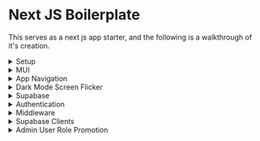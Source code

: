 # Next JS Boilerplate
This serves as a next js app starter, and the following is a walkthrough of it's creation.

<details>
<summary>Setup</summary>

## Create Project
```
npx create-next-app@latest next-boilerplate
code next-boilerplate
```

## Strip To Skeleton

### Home Page
Replace the contents of `app/page.tsx` with:
```tsx
export default function Home() {
  return (
    <div>Home Page</div>
  );
}
```

### Public Directory
Remove the image files from the public folder:
```bash
rm public/*.svg
```

</details>



<details>
<summary>MUI</summary>

## Add MUI

### Install Packages
```bash
npm install @mui/material @emotion/react @emotion/styled @mui/icons-material @mui/material-nextjs @emotion/cache
```

### Create Theme
Create a file `app/theme.ts`:
```tsx
import { createTheme } from "@mui/material/styles";

export const lightTheme = createTheme({
  palette: {
    mode: "light",
    primary: {
      main: "#1976d2",
    },
    background: {
      default: "#ffffff",
      paper: "#f5f5f5",
    },
    text: {
      primary: "#000000",
    },
  },
});

export const darkTheme = createTheme({
  palette: {
    mode: "dark",
    primary: {
      main: "#1976d2",
    },
    background: {
      default: "#121212",
      paper: "#1E1E1E",
    },
    text: {
      primary: "#ffffff",
      secondary: "#b0b0b0",
    },
  },
  components: {
    MuiPaper: {
      styleOverrides: {
        root: {
          backgroundColor: "#1E1E1E",
          color: "#ffffff",
        },
      },
    },
  },
});

```

### Create Providers Directory
```bash
mkdir providers
```

### Create Theme Provider
```bash
touch providers/theme-provider.tsx
```
In `providers/theme-provider.tsx`:
```tsx
'use client'

import { ReactNode, createContext, useState, useMemo, useContext, useEffect } from "react";
import { ThemeProvider as MUIThemeProvider } from "@mui/material/styles";
import { CssBaseline } from "@mui/material";
import { lightTheme, darkTheme } from "@/app/theme";

type ThemeContextType = {
  toggleTheme: () => void;
  mode: "light" | "dark";
};

const ThemeContext = createContext<ThemeContextType | undefined>(undefined);

export function useTheme() {
  const context = useContext(ThemeContext);
  if (!context) throw new Error("useTheme must be used within ThemeProvider");
  return context;
}

export default function ThemeProvider({ children }: { children: ReactNode }) {
  const [mode, setMode] = useState<"light" | "dark">("light");

  useEffect(() => {
    const storedTheme = localStorage.getItem("theme") as "light" | "dark";
    if (storedTheme) {
      setMode(storedTheme);
    }
  }, []);

  const toggleTheme = () => {
    setMode((prevMode) => {
      const newMode = prevMode === "light" ? "dark" : "light";
      localStorage.setItem("theme", newMode);
      return newMode;
    });
  };

  const theme = useMemo(() => (mode === "light" ? lightTheme : darkTheme), [mode]);

  return (
    <ThemeContext.Provider value={{ toggleTheme, mode }}>
      <MUIThemeProvider theme={theme}>
        <CssBaseline />
        {children}
      </MUIThemeProvider>
    </ThemeContext.Provider>
  );
}

```

### Create Root Providers
```bash
touch providers/root-providers.tsx
```
In `providers/root-providers.tsx`:
```tsx
'use client'

import ThemeProvider from './theme-provider';

export function RootProviders({ children }: { children: React.ReactNode }) {
  return (
    <>
      <ThemeProvider>
        {children}
      </ThemeProvider>
    </>
  );
}

```

### Update Root Layout
In `app/layout.tsx`:
```tsx
import type { Metadata } from 'next';
import { Geist, Geist_Mono } from 'next/font/google';
import { AppRouterCacheProvider } from '@mui/material-nextjs/v15-appRouter';
import { RootProviders } from '@/providers/root-providers';

const geistSans = Geist({
  variable: "--font-geist-sans",
  subsets: ["latin"],
});

const geistMono = Geist_Mono({
  variable: "--font-geist-mono",
  subsets: ["latin"],
});

export const metadata: Metadata = {
  title: "Next Boilerplate",
  description: "A starting point for application development with Next.",
};

export default function RootLayout({
  children,
}: Readonly<{
  children: React.ReactNode;
}>) {
  return (
    <html lang="en">
      <body className={`${geistSans.variable} ${geistMono.variable}`}>
        <AppRouterCacheProvider>
          <RootProviders>
            {children}
          </RootProviders>
        </AppRouterCacheProvider>
      </body>
    </html>
  );
}

```

### Remove Global CSS
```bash
rm app/globals.css
```

</details>


<details>
<summary>App Navigation</summary>

## App Navigation
Create a components directory:
```bash
mkdir components
```
Create an app nav component:
```bash
touch components/app-nav.tsx
```
In `components/app-nav.tsx`:
```tsx
'use client'

import { useTheme } from '@/providers/theme-provider'
import DarkModeIcon from '@mui/icons-material/DarkMode'
import LightModeIcon from '@mui/icons-material/LightMode'
import MenuIcon from '@mui/icons-material/Menu'
import { AppBar, IconButton, ListItemIcon, Menu, MenuItem, Toolbar, Typography } from '@mui/material'
import { useState } from 'react'

export default function AppNav() {
  const [anchorEl, setAnchorEl] = useState<null | HTMLElement>(null);
  const { toggleTheme, mode } = useTheme();

  const handleMenuOpen = (event: React.MouseEvent<HTMLButtonElement>) => {
    setAnchorEl(event.currentTarget);
  };

  const handleMenuClose = () => {
    setAnchorEl(null);
  };

  return (
    <AppBar position="static" elevation={1}>
      <Toolbar>
        <Typography variant="h6" sx={{ flexGrow: 1 }}>
          Next Boilerplate
        </Typography>

        <IconButton color="inherit" onClick={handleMenuOpen}>
          <MenuIcon />
        </IconButton>
        <Menu anchorEl={anchorEl} open={Boolean(anchorEl)} onClose={handleMenuClose}>
          <MenuItem onClick={toggleTheme}>
            <ListItemIcon>
              {mode === 'light' ? <DarkModeIcon fontSize="small" /> : <LightModeIcon fontSize="small" />}
            </ListItemIcon>
            {mode === 'light' ? 'Dark Theme' : 'Light Theme'}
          </MenuItem>
        </Menu>
      </Toolbar>
    </AppBar>
  );
}

```

### Update Root Layout
In `app/layout.tsx`:
```tsx
import type { Metadata } from 'next';
import { Geist, Geist_Mono } from 'next/font/google';
import { AppRouterCacheProvider } from '@mui/material-nextjs/v15-appRouter';
import { RootProviders } from '@/providers/root-providers';
import AppNav from '@/components/app-nav';

const geistSans = Geist({
  variable: "--font-geist-sans",
  subsets: ["latin"],
});

const geistMono = Geist_Mono({
  variable: "--font-geist-mono",
  subsets: ["latin"],
});

export const metadata: Metadata = {
  title: "Next Boilerplate",
  description: "A starting point for application development with Next.",
};

export default function RootLayout({
  children,
}: Readonly<{
  children: React.ReactNode;
}>) {
  return (
    <html lang="en">
      <body className={`${geistSans.variable} ${geistMono.variable}`}>
        <AppRouterCacheProvider>
          <RootProviders>
            <AppNav />
            {children}
          </RootProviders>
        </AppRouterCacheProvider>
      </body>
    </html>
  );
}

```


</details>



<details>
<summary>Dark Mode Screen Flicker</summary>

## Remove Screen Flicker
Integrate next-themes to remove dark mode screen flicker on hard refresh.

### Install Next Themes
```bash
npm i next-themes
```

### Update Theme Provider
In `providers/theme-provider.tsx`:
```tsx
'use client'

import { ReactNode, createContext, useContext, useEffect, useState, useMemo } from 'react'
import { ThemeProvider as MUIThemeProvider } from '@mui/material/styles'
import { CssBaseline } from '@mui/material'
import { useTheme as useNextTheme } from 'next-themes'
import { lightTheme, darkTheme } from '@/app/theme'

type ThemeContextType = {
  toggleTheme: () => void
  mode: 'light' | 'dark'
}

const ThemeContext = createContext<ThemeContextType | undefined>(undefined)

export function useTheme() {
  const context = useContext(ThemeContext)
  if (!context) throw new Error('useTheme must be used within ThemeProvider')
  return context
}

export default function ThemeProvider({ children }: { children: ReactNode }) {
  const { resolvedTheme, setTheme } = useNextTheme()
  const [mounted, setMounted] = useState(false)

  useEffect(() => {
    setMounted(true)
  }, [])

  const mode = resolvedTheme === 'dark' ? 'dark' : 'light'

  const muiTheme = useMemo(() => (mode === 'light' ? lightTheme : darkTheme), [mode])

  if (!mounted) return <></>

  const toggleTheme = () => {
    setTheme(mode === 'light' ? 'dark' : 'light')
  }

  return (
    <ThemeContext.Provider value={{ toggleTheme, mode }}>
      <MUIThemeProvider theme={muiTheme}>
        <CssBaseline />
        {children}
      </MUIThemeProvider>
    </ThemeContext.Provider>
  )
}

```

### Update Root Layout
In `app/layout.tsx`:
```tsx
import type { Metadata } from 'next';
import { Geist, Geist_Mono } from 'next/font/google';
import { AppRouterCacheProvider } from '@mui/material-nextjs/v15-appRouter';
import { RootProviders } from '@/providers/root-providers';
import AppNav from '@/components/app-nav';
import { ThemeProvider as NextThemesProvider } from 'next-themes'

const geistSans = Geist({
  variable: "--font-geist-sans",
  subsets: ["latin"],
});

const geistMono = Geist_Mono({
  variable: "--font-geist-mono",
  subsets: ["latin"],
});

export const metadata: Metadata = {
  title: "Next Boilerplate",
  description: "A starting point for application development with Next.",
};

export default function RootLayout({
  children,
}: Readonly<{
  children: React.ReactNode;
}>) {
  return (
    <html lang="en" suppressHydrationWarning>
      <body className={`${geistSans.variable} ${geistMono.variable}`}>
        <AppRouterCacheProvider>
          <NextThemesProvider attribute="class" defaultTheme="system">
            <RootProviders>
              <AppNav />
              {children}
            </RootProviders>
          </NextThemesProvider>
        </AppRouterCacheProvider>
      </body>
    </html>
  );
}

```

</details>



<details>
<summary>Supabase</summary>

## Setup Supabase
Create an `account` and a `project` as [supabase](https://supabase.com/).  
Three pieces of information are needed in order to connect:
- Supabase URL - The web address to connect to.  Permitted on client.
- Supabase Anon Key - The client friendly service key that works with row level security (RLS).
- Supabase Service Role Key - The server only private key that bypasses RLS, used for setting `app_metadata roles`.

## Create User In Supabase
Create a new user inside of the Supabase GUI, in `Project > Authentication > Add User`.

## Install SSR SDK
```bash
npm i @supabase/ssr
```

## Environment Variables
Create local environment variable file used by next:
```bash
touch .env.local
```
In `.env.local`, add the appropriate url and keys from `Project Settings > Data API`:
```
NEXT_PUBLIC_SUPABASE_URL=https://your-supabase-url.co
NEXT_PUBLIC_SUPABASE_ANON_KEY=your-anon-key
SUPABASE_SERVICE_ROLE_KEY=your-secret-service-role-key
```

## Create Supabase Directory
```bash
mkdir supabase
```

## Create Browser Client
```bash
touch supabase/browser-client.ts
```
In `supabase/browser-client.ts`:
```ts
import { createBrowserClient } from '@supabase/ssr'

export const supabase = createBrowserClient(
  process.env.NEXT_PUBLIC_SUPABASE_URL!,
  process.env.NEXT_PUBLIC_SUPABASE_ANON_KEY!
);
```

## Create Lib Directory
```bash
mkdir lib
```

## Create Types File
```bash
touch lib/types.ts
```
In `lib/types.ts`:
```ts
import { User } from '@supabase/supabase-js'

export enum AppUserRole {
  "ADMIN" = "admin",
  "AUTHENTICATED" = "authenticated"
}

export type AppUser = User & {
  app_metadata: {
    provider: string;
    role: AppUserRole;
  };
}

```

## Create Hooks Directory
```bash
mkdir hooks
```

## Use Auth Hook
```bash
touch hooks/use-auth.ts
```
In `hooks/use-auth.ts`:
```ts
'use client'

import { useEffect, useState } from 'react'
import { supabase } from '@/supabase/browser-client'
import { AppUser, AppUserRole } from '@/lib/types'

export function useAuth() {
  const [user, setUser] = useState<AppUser | null>(null);
  const [isLoading, setIsLoading] = useState<boolean>(true);

  useEffect(() => {
    const getUser = async () => {
      setIsLoading(true);
      const { data: { session } } = await supabase.auth.getSession();
      setUser(session?.user as AppUser || null);
      setIsLoading(false);
    };

    getUser();

    const { data: listener } = supabase.auth.onAuthStateChange((_event, session) => {
      setUser(session?.user as AppUser || null);
      setIsLoading(false);
    });

    return () => {
      listener.subscription.unsubscribe();
    };
  }, []);

  const login = async (email: string, password: string) => {
    setIsLoading(true);
    const { error } = await supabase.auth.signInWithPassword({ email, password });
    if (error) {
      setIsLoading(false);
      throw error;
    }
  };

  const signUp = async (email: string, password: string) => {
    setIsLoading(true);
    const { error } = await supabase.auth.signUp({ email, password });
    if (error) {
      setIsLoading(false);
      throw error;
    }
  };

  const logout = async () => {
    setIsLoading(true);
    await supabase.auth.signOut();
    setUser(null);
    setIsLoading(false);
  };

  const isAdmin = user?.app_metadata.role === AppUserRole.ADMIN;

  return { user, login, signUp, logout, isLoading, isAdmin };
}

```


</details>



<details>
<summary>Authentication</summary>

## Create Auth Form
```bash
touch components/auth-form.tsx
```
In `components/auth-form.tsx`:
```tsx
'use client'

import { useRouter } from 'next/navigation'
import { useState, useEffect } from 'react'
import { useAuth } from '@/hooks/use-auth'
import {
  Alert,
  Box,
  Button,
  Paper,
  TextField,
  Typography
} from '@mui/material'

export default function AuthForm() {
  const { user, login, signUp } = useAuth();
  const [email, setEmail] = useState('');
  const [password, setPassword] = useState('');
  const [error, setError] = useState<string | null>(null);
  const router = useRouter();

  const handleLogin = async () => {
    try {
      await login(email, password);
      setError(null);
      router.push('/');
    } catch (err) {
      setError('Login failed. Please check your credentials.');
    }
  };

  const handleSignUp = async () => {
    try {
      await signUp(email, password);
      setError(null);
      router.push('/');
    } catch (err) {
      setError('Sign up failed. Try again with a valid email.');
    }
  };

  useEffect(() => {
    if (user) router.push('/');
  }, [user]);

  if (user) return null;

  return (
    <>
      {!user && (
        <Paper
          sx={{
            p: 4,
            boxShadow: 3,
            borderRadius: 2,
            textAlign: "center",
          }}
        >
          <Box sx={{ maxWidth: 400, mx: 'auto', textAlign: 'center' }}>
            <Typography variant="h5">
              Sign In
            </Typography>

            {error && <Alert severity="error">{error}</Alert>}

            <TextField
              fullWidth
              label="Email"
              type="email"
              value={email}
              onChange={(e) => setEmail(e.target.value)}
              sx={{ mt: 2 }}
            />

            <TextField
              fullWidth
              label="Password"
              type="password"
              value={password}
              onChange={(e) => setPassword(e.target.value)}
              sx={{ mt: 2 }}
            />

            <Button variant="contained" onClick={handleLogin} sx={{ mt: 2, mr: 1 }}>
              Login
            </Button>

            <Button variant="outlined" onClick={handleSignUp} sx={{ mt: 2 }}>
              Sign Up
            </Button>
          </Box>
        </Paper>
      )}
    </>
  );
}

```

## Create Sign In Page
```bash
mkdir app/sign-in && touch app/sign-in/page.tsx
```
In `app/sign-in/page.tsx`:
```tsx
import { Box } from '@mui/material'
import AuthForm from '@/components/auth-form'

export default function SignInPage() {
  return (
    <Box
      sx={{
        display: "flex",
        alignItems: "center",
        justifyContent: "center",
        height: "calc(100vh - 65px)",
        width: "100vw"
      }}
    >
      <AuthForm />
    </Box>
  );
}

```

## Add App Nav Links
In `components/app-nav.tsx`:
```tsx
'use client'

import { useAuth } from '@/hooks/use-auth'
import { useTheme } from '@/providers/theme-provider'
import DarkModeIcon from '@mui/icons-material/DarkMode'
import HomeIcon from '@mui/icons-material/Home'
import LightModeIcon from '@mui/icons-material/LightMode'
import SignInIcon from '@mui/icons-material/Login'
import SignOutIcon from '@mui/icons-material/Logout'
import MenuIcon from '@mui/icons-material/Menu'
import {
  AppBar,
  IconButton,
  ListItemIcon,
  ListItemText,
  Menu,
  MenuItem,
  Toolbar,
  Typography
} from '@mui/material'
import Link from 'next/link'
import { useState } from 'react'

export default function AppNav() {
  const [anchorEl, setAnchorEl] = useState<null | HTMLElement>(null);
  const { toggleTheme, mode } = useTheme();
  const { user, isLoading, logout } = useAuth();

  const handleMenuOpen = (event: React.MouseEvent<HTMLButtonElement>) => {
    setAnchorEl(event.currentTarget);
  };

  const handleMenuClose = () => {
    setAnchorEl(null);
  };

  return (
    <AppBar position="static" elevation={1}>
      <Toolbar>
        <Typography variant="h6" sx={{ flexGrow: 1 }}>
          Next Boilerplate
        </Typography>

        <IconButton color="inherit" onClick={handleMenuOpen}>
          <MenuIcon />
        </IconButton>

        <Menu anchorEl={anchorEl} open={Boolean(anchorEl)} onClose={handleMenuClose}>
          <MenuItem
            onClick={handleMenuClose}
            component={Link}
            href="/"
            sx={{
              textDecoration: 'none',
              color: 'inherit'
            }}
          >
            <ListItemIcon>
              <HomeIcon fontSize="small" />
            </ListItemIcon>
            <ListItemText primary="Home" />
          </MenuItem>

          <MenuItem onClick={toggleTheme}>
            <ListItemIcon>
              {mode === 'light' ? <DarkModeIcon fontSize="small" /> : <LightModeIcon fontSize="small" />}
            </ListItemIcon>
            <ListItemText primary={mode === 'light' ? 'Dark Mode' : 'Light Mode'} />
          </MenuItem>

          {!isLoading && user ? (
            <MenuItem
              onClick={logout}
              component={Link}
              href="/"
              sx={{
                textDecoration: 'none',
                color: 'inherit'
              }}
            >
              <ListItemIcon>
                <SignOutIcon fontSize="small" />
              </ListItemIcon>
              <ListItemText primary="Sign Out" />
            </MenuItem>
          ) : (
            <MenuItem
              onClick={handleMenuClose}
              component={Link}
              href="/sign-in"
              sx={{
                textDecoration: 'none',
                color: 'inherit'
              }}
            >
              <ListItemIcon>
                <SignInIcon fontSize="small" />
              </ListItemIcon>
              <ListItemText primary="Sign In" />
            </MenuItem>
          )}
        </Menu>

      </Toolbar>
    </AppBar>
  );
}

```


</details>



<details>
<summary>Middleware</summary>

## Create Middleware
```bash
touch middleware.ts
```
In `middleware.ts`:
```ts
import { createServerClient } from '@supabase/ssr'
import { NextResponse, type NextRequest } from 'next/server'

export async function middleware(request: NextRequest) {
  const supabase = createServerClient(
    process.env.NEXT_PUBLIC_SUPABASE_URL!,
    process.env.NEXT_PUBLIC_SUPABASE_ANON_KEY!,
    {
      cookies: {
        getAll: () => request.cookies.getAll(),
      },
    }
  );

  const {
    data: { user },
  } = await supabase.auth.getUser();

  if (!user) {
    const url = new URL('/sign-in', request.url);
    return NextResponse.redirect(url);
  }

  return NextResponse.next();
}

export const config = {
  matcher: ['/dashboard/:path*', '/profile/:path*', '/admin/:path*']
};

```

## Add Dashboard Page
```bash
mkdir app/dashboard && touch app/dashboard/page.tsx
```
In `app/dashboard/page.tsx`:
```tsx
export default function DashboardPage() {
  return (
    <div>Dashboard Page</div>
  );
}
```

## Update Auth Form
In `components/auth-form.tsx`:
```tsx
'use client'

import { useRouter } from 'next/navigation'
import { useState, useEffect } from 'react'
import { useAuth } from '@/hooks/use-auth'
import {
  Alert,
  Box,
  Button,
  Paper,
  TextField,
  Typography
} from '@mui/material'

export default function AuthForm() {
  const { user, login, signUp } = useAuth();
  const [email, setEmail] = useState('');
  const [password, setPassword] = useState('');
  const [error, setError] = useState<string | null>(null);
  const router = useRouter();

  const handleLogin = async () => {
    try {
      await login(email, password);
      setError(null);
      router.push('/dashboard');
    } catch (err) {
      setError('Login failed. Please check your credentials.');
    }
  };

  const handleSignUp = async () => {
    try {
      await signUp(email, password);
      setError(null);
      router.push('/dashboard');
    } catch (err) {
      setError('Sign up failed. Try again with a valid email.');
    }
  };

  useEffect(() => {
    if (user) router.push('/dashboard');
  }, [user]);

  if (user) return null;

  return (
    <>
      {!user && (
        <Paper
          sx={{
            p: 4,
            boxShadow: 3,
            borderRadius: 2,
            textAlign: "center",
          }}
        >
          <Box sx={{ maxWidth: 400, mx: 'auto', textAlign: 'center' }}>
            <Typography variant="h5">
              Sign In
            </Typography>

            {error && <Alert severity="error">{error}</Alert>}

            <TextField
              fullWidth
              label="Email"
              type="email"
              value={email}
              onChange={(e) => setEmail(e.target.value)}
              sx={{ mt: 2 }}
            />

            <TextField
              fullWidth
              label="Password"
              type="password"
              value={password}
              onChange={(e) => setPassword(e.target.value)}
              sx={{ mt: 2 }}
            />

            <Button variant="contained" onClick={handleLogin} sx={{ mt: 2, mr: 1 }}>
              Login
            </Button>

            <Button variant="outlined" onClick={handleSignUp} sx={{ mt: 2 }}>
              Sign Up
            </Button>
          </Box>
        </Paper>
      )}
    </>
  );
}

```


</details>


<details>
<summary>Supabase Clients</summary>

## Supabase Browser/Server/Admin Clients
Some data, such as listing all users, is not available through the Supabase browser SDK for security reasons, and requires the Supabase server SDK.  When using the server SDK, there is an optional use of the service role key, rather than anon key as part of escalating the request to admin level to bypass row level security (RLS).  

### Supabase Browser Client
In `supabase/browser-client.ts`:
```ts
import { createBrowserClient } from '@supabase/ssr'

/**
 * Supabase client for next js browser/client.
 */
export const supabase = createBrowserClient(
  process.env.NEXT_PUBLIC_SUPABASE_URL!,
  process.env.NEXT_PUBLIC_SUPABASE_ANON_KEY!
);

```

### Supabase Server Client
Create the file:
```bash
touch supabase/server-client.ts
```
In `supabase/server-client.ts`:
```ts

```

### Supabase Admin Client
Create the file:
```bash
touch supabase/admin-client.ts
```
In `supabase/admin-client.ts`:
```ts

```


</details>



<details>
<summary>Admin User Role Promotion</summary>

## API Routes Required
In order to setup admin roles, promotion, and onboarding the first admin, several routes are required:
- `GET` `/api/users` - List all users - Requires Supabase Service Role Key
- `POST` `/api/users/promote` - Promote a user to a new role.  When onboarding a new app deployment, the role requirement of admin to create another admin must be waived for the first admin created.
- `GET` `/api/roles/[role]/count` - Return a count of how many users with a provided role exist.

### Create List Users Route
```bash
mkdir -p app/api/users && touch app/api/users/route.ts
```
In `app/api/users/route.ts`:
```ts

```

### Create Promote User Route
```bash
mkdir -p app/api/users/promote && touch app/api/users/promote/route.ts
```
In `app/api/users/promote/route.ts`:
```ts

```

### Create Admin Count Route
```bash
mkdir -p app/api/roles/\[role\]/count && touch app/api/roles/\[role\]/count/route.ts
```
In `app/api/roles/[role]/count/route.ts`:
```ts

```

## Create First Run Component
Create the file:
```bash
touch components/first-run.tsx
```

## Create Start Page
Create the file:
```bash
mkdir -p app/start && touch app/start/page.tsx
```
In `app/start/page.tsx`:
```tsx

```



</details>

